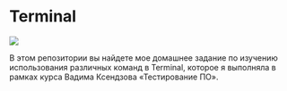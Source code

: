# Terminal #

![](https://help.apple.com/assets/61E89D604694F96BA04E7D79/61E89D614694F96BA04E7D80/tr_TR/d94aa1c4979b25e9ffbda97fcbae219a.png)

В этом репозитории вы найдете мое домашнее задание по изучению использования различных команд в Terminal, которое я выполняла в рамках курса Вадима Ксендзова «Тестирование ПО».
